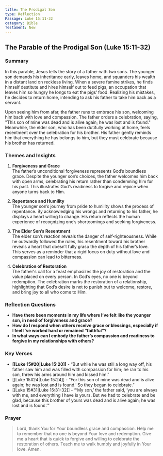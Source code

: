 ```yaml
---
title: The Prodigal Son
type: Reflection
Passage: Luke 15:11-32
category: Bible
Testament: New
---
```


## The Parable of the Prodigal Son (Luke 15:11-32)

### Summary
In this parable, Jesus tells the story of a father with two sons. The younger son demands his inheritance early, leaves home, and squanders his wealth in a distant land on reckless living. When a severe famine strikes, he finds himself destitute and hires himself out to feed pigs, an occupation that leaves him so hungry he longs to eat the pigs’ food. Realizing his mistakes, he decides to return home, intending to ask his father to take him back as a servant.

Upon seeing him from afar, the father runs to embrace his son, welcoming him back with love and compassion. The father orders a celebration, saying, "This son of mine was dead and is alive again; he was lost and is found." Meanwhile, the elder son, who has been dutifully working at home, feels resentment over the celebration for his brother. His father gently reminds him that everything he has belongs to him, but they must celebrate because his brother has returned.

### Themes and Insights

1. **Forgiveness and Grace**  
   The father’s unconditional forgiveness represents God’s boundless grace. Despite the younger son’s choices, the father welcomes him back with open arms, celebrating his return rather than condemning him for his past. This illustrates God’s readiness to forgive and rejoice when anyone turns back to Him.

2. **Repentance and Humility**  
   The younger son’s journey from pride to humility shows the process of repentance. By acknowledging his wrongs and returning to his father, he displays a heart willing to change. His return reflects the human experience of recognizing one’s shortcomings and seeking forgiveness.

3. **The Elder Son’s Resentment**  
   The elder son’s reaction reveals the danger of self-righteousness. While he outwardly followed the rules, his resentment toward his brother reveals a heart that doesn’t fully grasp the depth of his father’s love. This serves as a reminder that a rigid focus on duty without love and compassion can lead to bitterness.

4. **Celebration of Restoration**  
   The father's call for a feast emphasizes the joy of restoration and the value placed on every person. In God’s eyes, no one is beyond redemption. The celebration marks the restoration of a relationship, highlighting that God’s desire is not to punish but to welcome, restore, and bring joy to all who come to Him.

### Reflection Questions

- **Have there been moments in my life where I’ve felt like the younger son, in need of forgiveness and grace?**
- **How do I respond when others receive grace or blessings, especially if I feel I’ve worked hard or remained “faithful”?**
- **In what ways can I embody the father’s compassion and readiness to forgive in my relationships with others?**

### Key Verses

- **[[Luke 15#20|Luke 15:20]]** - “But while he was still a long way off, his father saw him and was filled with compassion for him; he ran to his son, threw his arms around him and kissed him.”
- [[Luke 15#24|Luke 15:24]] - “For this son of mine was dead and is alive again; he was lost and is found.’ So they began to celebrate.”
- [[Luke 15#31|Luke 15:31-32]] - “‘My son,’ the father said, ‘you are always with me, and everything I have is yours. But we had to celebrate and be glad, because this brother of yours was dead and is alive again; he was lost and is found.’”

### Prayer
> Lord, thank You for Your boundless grace and compassion. Help me to remember that no one is beyond Your love and redemption. Give me a heart that is quick to forgive and willing to celebrate the restoration of others. Teach me to walk humbly and joyfully in Your love. Amen.
